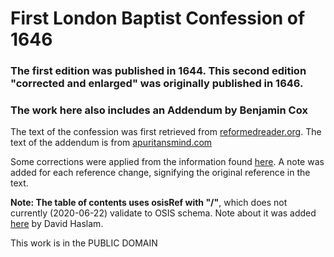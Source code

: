 # First London Baptist Confession of 1646

### The first edition was published in 1644. This second edition "corrected and enlarged" was originally published in 1646.

### The work here also includes an Addendum by Benjamin Cox

The text of the confession was first retrieved from [reformedreader.org](http://www.reformedreader.org/ccc/1646lbc.htm). The text of the addendum is from [apuritansmind.com](https://www.apuritansmind.com/creeds-and-confessions/an-appendix-to-the-baptist-confession-of-faith-by-benjamin-cox/)

Some corrections were applied from the information found [here](http://kinseydrivebaptistchurch.com/wp-content/uploads/2017/04/LONDON-BAPTIST.pdf). A note was added for each reference change, signifying the original reference in the text.

**Note: The table of contents uses osisRef with "/"**, which does not currently (2020-06-22) validate to OSIS schema. Note about it was added [here](https://wiki.crosswire.org/OSIS_211_CR#Correct_the_osisRef_syntax_for_a_non-verse-keyed_OSIS_module) by David Haslam.

This work is in the PUBLIC DOMAIN
